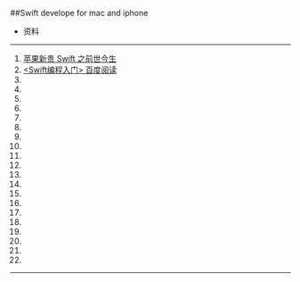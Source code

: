 ##Swift develope for mac and iphone

- 资料
- - -

1. [苹果新贵 Swift 之前世今生](http://macshuo.com/?p=1125#comment-7670)
2. [<Swift编程入门> 百度阅读](http://yuedu.baidu.com/ebook/6f6c3b1ef01dc281e43af000.html?f=read)
3. []()
4. []()
5. []()
6. []()
7. []()
8. []()
9. []()
10. []()
11. []()
12. []()
13. []()
14. []()
15. []()
16. []()
17. []()
18. []()
19. []()
20. []()
21. []()
22. 




 






- - -